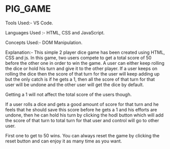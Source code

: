 # PIG_GAME

Tools Used:- VS Code.

Languages Used :- HTML, CSS and JavaScript.

Concepts Used:- DOM Manipulation.

Explanation:- This simple 2 player dice game has been created using HTML, CSS and js.
In this game, two users compete to get a total score of 50 before the other one
in order to win the game.
A user can either keep rolling the dice or hold his turn and give it to the other player.
If a user keeps on rolling the dice then the score of that turn for the user will keep adding up but
the only catch is if he gets a 1, then all the score of that turn for that user will be undone
and the other user will get the dice by default.

Getting a 1 will not affect the total score of the users though.

If a user rolls a dice and gets a good amount of score for that turn and he feels that he should 
save this score before he gets a 1 and his efforts are undone, then he can hold his turn by clicking the hodl button
which will add the score of that turn to total turn for that user and control will go to other user.

First one to get to 50 wins. You can always reset the game by clicking the reset button and can enjoy it as many time as you want.
